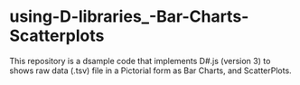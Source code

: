 # using-D-libraries_-Bar-Charts-Scatterplots
This repository is a dsample code that implements D#.js (version 3) to shows raw data (.tsv) file in a Pictorial form as Bar Charts, and ScatterPlots. 
